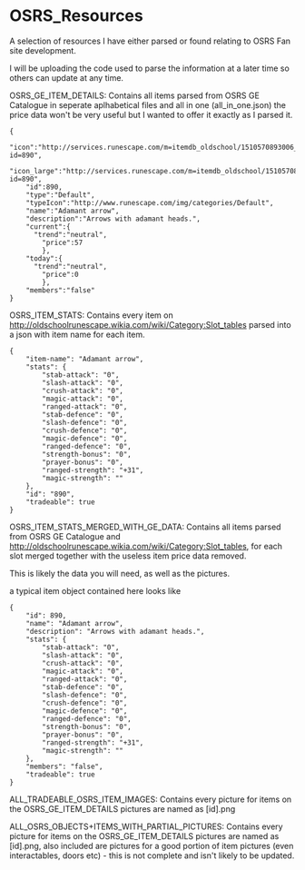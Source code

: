 # OSRS_Resources
A selection of resources I have either parsed or found relating to OSRS Fan site development.

I will be uploading the code used to parse the information at a later time so others can update at any time.



OSRS_GE_ITEM_DETAILS:
Contains all items parsed from OSRS GE Catalogue in seperate aplhabetical files and all in one (all_in_one.json) the price data won't be very useful but I wanted to offer it exactly as I parsed it.

	{
		"icon":"http://services.runescape.com/m=itemdb_oldschool/1510570893006_obj_sprite.gif?id=890",
		"icon_large":"http://services.runescape.com/m=itemdb_oldschool/1510570893006_obj_big.gif?id=890",
		"id":890,
		"type":"Default",
		"typeIcon":"http://www.runescape.com/img/categories/Default",
		"name":"Adamant arrow",
		"description":"Arrows with adamant heads.",
		"current":{
		  "trend":"neutral",
			"price":57
			},
		"today":{
		  "trend":"neutral",
			"price":0
			},
		"members":"false"
	}


OSRS_ITEM_STATS:
Contains every item on http://oldschoolrunescape.wikia.com/wiki/Category:Slot_tables parsed into a json with item name for each item.

    {
        "item-name": "Adamant arrow",
        "stats": {
            "stab-attack": "0",
            "slash-attack": "0",
            "crush-attack": "0",
            "magic-attack": "0",
            "ranged-attack": "0",
            "stab-defence": "0",
            "slash-defence": "0",
            "crush-defence": "0",
            "magic-defence": "0",
            "ranged-defence": "0",
            "strength-bonus": "0",
            "prayer-bonus": "0",
            "ranged-strength": "+31",
            "magic-strength": ""
        },
        "id": "890",
        "tradeable": true
    }


OSRS_ITEM_STATS_MERGED_WITH_GE_DATA:
Contains all items parsed from OSRS GE Catalogue and http://oldschoolrunescape.wikia.com/wiki/Category:Slot_tables, for each slot merged together with the useless item price data removed. 

This is likely the data you will need, as well as the pictures.

a typical item object contained here looks like

    {
        "id": 890,
        "name": "Adamant arrow",
        "description": "Arrows with adamant heads.",
        "stats": {
            "stab-attack": "0",
            "slash-attack": "0",
            "crush-attack": "0",
            "magic-attack": "0",
            "ranged-attack": "0",
            "stab-defence": "0",
            "slash-defence": "0",
            "crush-defence": "0",
            "magic-defence": "0",
            "ranged-defence": "0",
            "strength-bonus": "0",
            "prayer-bonus": "0",
            "ranged-strength": "+31",
            "magic-strength": ""
        },
        "members": "false",
        "tradeable": true
    }

ALL_TRADEABLE_OSRS_ITEM_IMAGES:
Contains every picture for items on the OSRS_GE_ITEM_DETAILS pictures are named as [id].png

ALL_OSRS_OBJECTS+ITEMS_WITH_PARTIAL_PICTURES: 
Contains every picture for items on the OSRS_GE_ITEM_DETAILS pictures are named as [id].png, also included are pictures for a good portion of item pictures (even interactables, doors etc) - this is not complete and isn't likely to be updated.